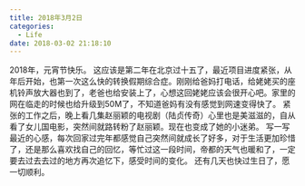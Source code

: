 ```yaml
---
title: 2018年3月2日
categories:
  - Life
date: 2018-03-02 21:18:10
---
```

2018年，元宵节快乐。
这应该是第二年在北京过十五了，最近项目进度紧张，从年后开始，也第一次这么快的转换假期综合症。刚刚给爸妈打电话，给姥姥买的座机铃声放大器也到了，老爸也给安装上了，心想这回姥姥应该会很开心吧。家里的网在临走的时候也给升级到50M了，不知道爸妈有没有感觉到网速变得快了。
紧张的工作之后，晚上看几集赵丽颖的电视剧（陆贞传奇）心里也是美滋滋的，自从看了女儿国电影，突然间就路转粉了赵丽颖。现在也变成了她的小迷弟。
写一写最近的心感，每次回家过完年都感觉自己突然间就成长了好多，对于生活更加珍惜了，还是那么喜欢找自己的回忆，等忙过这一段时间，帝都的天气也暖和了，一定要去过去去过的地方再次追忆下，感受时间的变化。
还有几天也快过生日了，愿一切顺利。
